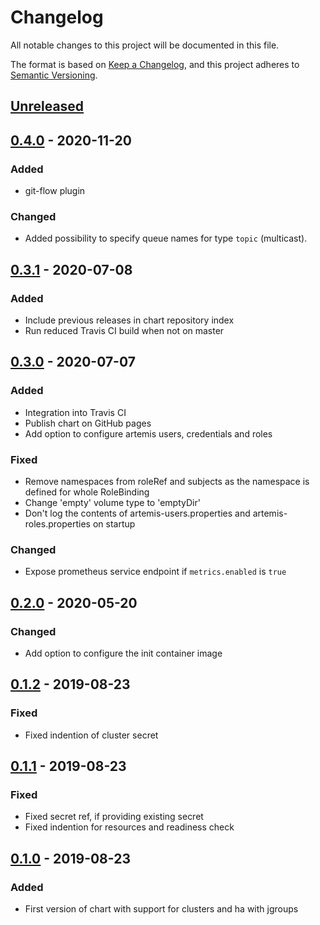 # Changelog
All notable changes to this project will be documented in this file.

The format is based on [Keep a Changelog](https://keepachangelog.com/en/1.0.0/),
and this project adheres to [Semantic Versioning](https://semver.org/spec/v2.0.0.html).

## [Unreleased]

## [0.4.0] - 2020-11-20
### Added
- git-flow plugin

### Changed
- Added possibility to specify queue names for type `topic` (multicast).

## [0.3.1] - 2020-07-08
### Added
- Include previous releases in chart repository index
- Run reduced Travis CI build when not on master

## [0.3.0] - 2020-07-07
### Added
- Integration into Travis CI
- Publish chart on GitHub pages
- Add option to configure artemis users, credentials and roles

### Fixed
- Remove namespaces from roleRef and subjects as the namespace is defined for whole RoleBinding
- Change 'empty' volume type to 'emptyDir'
- Don't log the contents of artemis-users.properties and artemis-roles.properties on startup

### Changed
- Expose prometheus service endpoint if `metrics.enabled` is `true`

## [0.2.0] - 2020-05-20
### Changed
- Add option to configure the init container image

## [0.1.2] - 2019-08-23
### Fixed
- Fixed indention of cluster secret

## [0.1.1] - 2019-08-23
### Fixed
- Fixed secret ref, if providing existing secret
- Fixed indention for resources and readiness check

## [0.1.0] - 2019-08-23
### Added
- First version of chart with support for clusters and ha with jgroups

[Unreleased]: https://github.com/deviceinsight/activemq-artemis-helm/compare/0.4.0...HEAD
[0.4.0]: https://github.com/deviceinsight/activemq-artemis-helm/compare/0.3.1...0.4.0
[0.3.1]: https://github.com/deviceinsight/activemq-artemis-helm/compare/0.3.0...0.3.1
[0.3.0]: https://github.com/deviceinsight/activemq-artemis-helm/compare/0.2.0...0.3.0
[0.2.0]: https://github.com/deviceinsight/activemq-artemis-helm/compare/0.1.2...0.2.0
[0.1.2]: https://github.com/deviceinsight/activemq-artemis-helm/compare/0.1.1...0.1.2
[0.1.1]: https://github.com/deviceinsight/activemq-artemis-helm/compare/0.1.0...0.1.1
[0.1.0]: https://github.com/deviceinsight/activemq-artemis-helm/releases/tag/0.1.0
